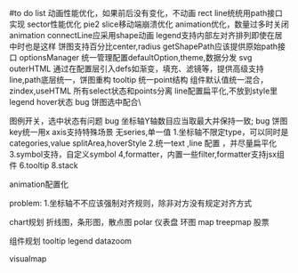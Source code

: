 #to do list 
动画性能优化，如果前后没有变化，不动画
rect line统统用path接口实现
sector性能优化
pie2 slice移动端崩溃优化
animation优化，数量过多时关闭animation
connectLine应采用shape动画
legend支持内部左对齐排列即使在居中时也是这样
饼图支持百分比center,radius
getShapePath应该提供原始path接口
optionsManager 统一管理配置defaultOption,theme,数据分发
svg outerHTML
通过在配置层引入defs如渐变，填充、滤镜等，提供高级支持
line,path底层统一，饼图重构
tooltip  统一point结构
组件默认值统一混合，zindex,useHTML
所有select状态和points分离
line配置扁平化,不放到style里
legend hover状态
bug 饼图选中配合\

图例开关，选中状态有问题
bug  坐标轴Y轴数目应当取最大并保持一致;
bug 饼图key统一用x
axis支持特殊场景  无series,单一值 
1.坐标轴不限定type，可以同时是categories,value
splitArea,hoverStyle
2.统一text ,line 配置 ，并尽量扁平化
3.symbol支持，自定义symbol
4,formatter，内置一些filter,formatter支持jsx组件
6.tooltip
8.stack

animation配置化


problem:
1.坐标轴不不应该强制对齐规则，除非对方没有规定对齐方式

chart规划
折线图，条形图，散点图
polar
仪表盘
环图
map
treepmap
股票

组件规划
tooltip
legend
datazoom


visualmap
